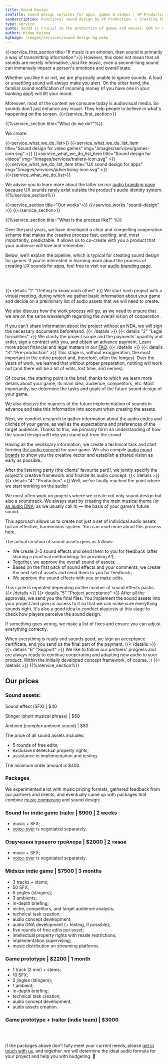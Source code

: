 ```yaml
---
title: Sound Design 
seoTitle: Sound design services for apps, games & videos | VP Production
seoDescription: Functional sound design by VP Production. ➤ Сreating the right emotions for audience. Developing a holistic audio system for your project.
type: service
quote: Sound is crucial in the production of games and movies. 60% or even 70% of sensations are evoked precisely by sound. At the same time, sound is not only music but also sound effects. Their presence or absence greatly defines the atmosphere of the game.
author: Hideo Kojima
bgImage: /images/services/sound-design-bg.webp
---
```


{{<service_first_section title="If music is an emotion, then sound is primarily a way of transmitting information.">}}
However, this does not mean that all sounds are merely informative. Just like music, even a second-long sound can immensely impact a person's emotions and overall state.

Whether you like it or not, we are physically unable to ignore sounds. A loud or unsettling sound will always make you alert. On the other hand, the familiar sound notification of incoming money (if you have one in your banking app!) will lift your mood.

Moreover, most of the content we consume today is audiovisual media. So sounds don't just enhance any visual. They help people to believe in what's happening on the screen.
{{</service_first_section>}}

{{%service_section title="What do we do?"%}}

We create:

{{<service_what_we_do_list>}}
{{<service_what_we_do_list_item title="Sound design for video games" img="/images/services/games-icon.svg" >}}
{{<service_what_we_do_list_item title="Sound design for videos" img="/images/services/trailers-icon.svg" >}}
{{<service_what_we_do_list_item title="UX sound design for apps" img="/images/services/advertising-icon.svg" >}}
{{</service_what_we_do_list>}}

We advise you to learn more about the latter on our [audio branding page](/en/services/audio-branding) because UX sounds rarely exist outside the product's audio identity system.
{{%/service_section%}}

{{<service_section title="Our works">}}
{{<service_works "sound-design" >}}
{{</service_section>}}

{{%service_section title="What is the process like?" %}}

Over the past years, we have developed a clear and compelling cooperation scheme that makes the creative process fast, exciting, and, most importantly, predictable. It allows us to co-create with you a product that your audience will love and remember.

Below, we'll explain the pipeline, which is typical for creating sound design for games. If you're interested in learning more about the process of creating UX sounds for apps, feel free to visit our [audio branding page](/en/services/audio-branding). 

<br /><br />

{{< details "1" "Getting to know each other"  >}}
We start each project with a virtual meeting, during which we gather basic information about your game and decide on a preliminary list of audio assets that we will need to create. 

We also discuss how the work process will go, as we need to ensure that we are on the same wavelength regarding the overall vision of cooperation.

If you can't share information about the project without an NDA, we will sign the necessary documents beforehand.
{{< /details  >}}
{{< details "2" "Legal formalities"  >}}
We clarify the project scope and the payments' quantity and order, sign a contract with you, and obtain an advance payment. Learn more about financial and legal matters in our [FAQ](/en/faq).
{{< /details  >}}
{{< details "3" "Pre-production"  >}}
This stage is, without exaggeration, the most important in the entire project and, therefore, often the longest. Over the years of work, we learned that without proper preparation, nothing will work out (and there will be a lot of edits, lost time, and nerves).

Of course, the starting point is the brief, thanks to which we learn more details about your game, its main idea, audience, competitors, etc. Most importantly, we determine the tasks and goals of the future sound design of your game.

We also discuss the nuances of the future implementation of sounds in advance and take this information into account when creating the assets.

Next, we conduct research to gather information about the audio codes and clichés of your genre, as well as the expectations and preferences of the target audience. Thanks to this, we primarily form an understanding of how the sound design will help you stand out from the crowd.

Having all the necessary information, we create a technical task and start forming [the audio concept](/en/faq#audio-concept) for your game. We also compile [audio mood boards](/en/faq#audio-mood-board) to show you the creative vector and establish a shared vision as early as possible..

After the listening party (the clients' favourite part!), we jointly specify the project's creative framework and finalize its audio concept.
{{< /details  >}}
{{< details "4" "Production"  >}}
Well, we've finally reached the point where we start working on the audio! 

We most often work on projects where we create not only sound design but also a soundtrack. We always start by creating the main musical theme (or [an audio DNA](/en/faq#audio-dna), as we usually call it) — the basis of your game's future sound. 

This approach allows us to create not just a set of individual audio assets but an effective, harmonious system. You can read more about this process [here](/en/faq).

The actual creation of sound assets goes as follows:

- We create 3-5 sound effects and send them to you for feedback (after sharing a practical methodology for providing it!);
- Together, we approve the overall sound of assets;
- Based on the first pack of sound effects and your comments, we create the next set of assets and send them to you for feedback;
- We approve the sound effects with you or make edits.

This cycle is repeated depending on the number of sound effects packs.
{{< /details  >}}
{{< details "5" "Project acceptance"  >}}
After all the approvals, we send you the final files. You implement the sound assets into your project and give us access to it so that we can make sure everything sounds right. It's also a good idea to conduct playtests at this stage to check how players perceive the sound design.

If something goes wrong, we make a list of fixes and ensure you can adjust everything correctly.

When everything is ready and sounds good, we sign an acceptance certificate, and you send us the final part of the payment.
{{< /details  >}}
{{< details "6" "Support"  >}}
We like to follow our partners' progress and are always ready to continue cooperating and adapting new audio to your product. Within the initially developed concept framework, of course. :)
{{< /details  >}}
{{%/service_section%}}

<div class="our-prices service-section inline-gap">
    <div class="small-container">
        <h2>Our prices</h2>
        <h3>Sound assets:</h3>
        <div>
            <p>Sound effect (SFX) | $40</p>
            <p>Stinger (short musical phrase) | $60</p>
            <p>Ambient (complex ambient sound) | $80</p>
            <p>The price of all sound assets includes:</p>
            <ul>
                <li>5 rounds of free edits;</li>
                <li>exclusive intellectual property rights;</li>
                <li>assistance in implementation and testing.</li>
            </ul>
            <p>The minimum order amount is $400.</o>
        </div>
        <h3>Packages</h3>
        <div>
            <p>We experimented a lot with music pricing formats, gathered feedback from our partners and clients, and eventually came up with packages that combine <a href="/en/services/music-composing">music composing</a> and sound design:</p>
        </div>
        <h3>Sound for indie game trailer | $900 | 2 weeks</h3>
        <div>
            <ul>
                <li>music + SFX;</li>
                <li><a href="/en/services/voice-casting">voice-over</a> is negotiated separately.</li>
            </ul>
        </div>
        <h3>Озвучення ігрового трейлера | $2000 | 2 тижні</h3>
        <div>
            <ul>
                <li>music + SFX;</li>
                <li><a href="/en/services/voice-casting">voice-over</a> is negotiated separately.</li>
            </ul>
        </div>
        <h3>Midsize indie game | $7500 | 3 months
        </h3>
        <div>
            <ul>
                <li>3 tracks + stems;</li>
                <li>50 SFX;</li>
                <li>6 jingles (stingers);</li>
                <li>3 ambients;</li>
                <li>in-depth briefing;</li>
                <li>niche, competitors, and target audience analysis;</li>
                <li>technical task creation;</li>
                <li>audio concept development;</li>
                <li>audio DNA development (+ testing, if possible);</li>
                <li>five rounds of free edits per asset;</li>
                <li>intellectual property rights with resale restrictions;</li>
                <li>implementation supervising;</li>
                <li>music distribution on streaming platforms.</li>
            </ul>
        </div>
        <h3>Game prototype | $2200 | 1 month</h3>
        <div>
            <ul>
                <li>1 track (2 min) + stems;</li>
                <li>10 SFX;</li>
                <li>2 jingles (stingers);</li>
                <li>1 ambient;</li>
                <li>in-depth briefing;</li>
                <li>technical task creation;</li>
                <li>audio concept development;</li>
                <li>audio assets creation.</li>
            </ul>
        </div>
        <h3>Game prototype + trailer (indie team) | $3000 </h3>
        <div>
            <br>
            <br>
            <p>
                If the packages above don't fully meet your current needs, please
                <a href="mailto:connect@vp-production.com">get in touch with us</a>, and together, we will determine the ideal audio formula for your project and help you with budgeting. 🙌
            </p>
        </div>
    </div>
</div>
